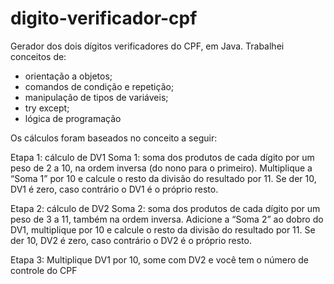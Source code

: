# digito-verificador-cpf
Gerador dos dois dígitos verificadores do CPF, em Java.
Trabalhei conceitos de:
  - orientação a objetos;
  - comandos de condição e repetição;
  - manipulação de tipos de variáveis;
  - try except;
  - lógica de programação

Os cálculos foram baseados no conceito a seguir:

  Etapa 1: cálculo de DV1
    Soma 1: soma dos produtos de cada dígito por um peso de 2 a 10, na ordem inversa (do nono
      para o primeiro). Multiplique a “Soma 1” por 10 e calcule o resto da divisão do resultado por 11.
      Se der 10, DV1 é zero, caso contrário o DV1 é o próprio resto.
  
  Etapa 2: cálculo de DV2
    Soma 2: soma dos produtos de cada dígito por um peso de 3 a 11, também na ordem inversa.
      Adicione a “Soma 2” ao dobro do DV1, multiplique por 10 e calcule o resto da divisão do resultado
      por 11. Se der 10, DV2 é zero, caso contrário o DV2 é o próprio resto.
  
  Etapa 3: Multiplique DV1 por 10, some com DV2 e você tem o número de controle do CPF
